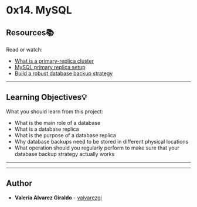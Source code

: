 # 0x14. MySQL

## Resources:books:
Read or watch:
* [What is a primary-replica cluster](https://intranet.hbtn.io/rltoken/yI-YnEyAx2mO5qqmbrCTbw)
* [MySQL primary replica setup](https://intranet.hbtn.io/rltoken/M2mXERIEQA7w0Pkj85nTNw)
* [Build a robust database backup strategy](https://intranet.hbtn.io/rltoken/7C7YTJOU2iR_kZDQLPhl1A)

---
## Learning Objectives:bulb:
What you should learn from this project:

* What is the main role of a database
* What is a database replica
* What is the purpose of a database replica
* Why database backups need to be stored in different physical locations
* What operation should you regularly perform to make sure that your database backup strategy actually works

---
---

## Author
* **Valeria Alvarez Giraldo** - [valvarezgi](https://github.com/valvarezgi/)